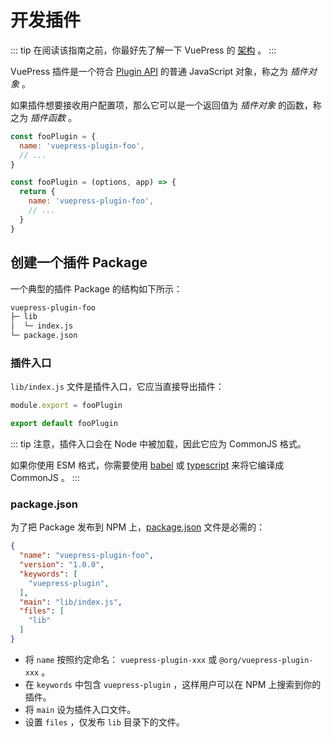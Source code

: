 # 开发插件

::: tip
在阅读该指南之前，你最好先了解一下 VuePress 的 [架构](./architecture.md) 。
:::

VuePress 插件是一个符合 [Plugin API](../../reference/plugin-api.md) 的普通 JavaScript 对象，称之为 *插件对象* 。

如果插件想要接收用户配置项，那么它可以是一个返回值为 *插件对象* 的函数，称之为 *插件函数* 。

<CodeGroup>
  <CodeGroupItem title="插件对象" active>

```js
const fooPlugin = {
  name: 'vuepress-plugin-foo',
  // ...
}
```

  </CodeGroupItem>

  <CodeGroupItem title="插件函数">

```js
const fooPlugin = (options, app) => {
  return {
    name: 'vuepress-plugin-foo',
    // ...
  }
}
```

  </CodeGroupItem>
</CodeGroup>

## 创建一个插件 Package

一个典型的插件 Package 的结构如下所示：

```bash
vuepress-plugin-foo
├─ lib
│  └─ index.js
└─ package.json
```

### 插件入口

`lib/index.js` 文件是插件入口，它应当直接导出插件：

<CodeGroup>
  <CodeGroupItem title="CJS" active>

```js
module.export = fooPlugin
```

  </CodeGroupItem>

  <CodeGroupItem title="ESM">

```js
export default fooPlugin
```

  </CodeGroupItem>
</CodeGroup>

::: tip
注意，插件入口会在 Node 中被加载，因此它应为 CommonJS 格式。

如果你使用 ESM 格式，你需要使用 [babel](https://babeljs.io/) 或 [typescript](https://www.typescriptlang.org/) 来将它编译成 CommonJS 。
:::

### package.json

为了把 Package 发布到 NPM 上，[package.json](https://docs.npmjs.com/cli/v6/configuring-npm/package-json) 文件是必需的：

```json
{
  "name": "vuepress-plugin-foo",
  "version": "1.0.0",
  "keywords": [
    "vuepress-plugin",
  ],
  "main": "lib/index.js",
  "files": [
    "lib"
  ]
}
```

- 将 `name` 按照约定命名： `vuepress-plugin-xxx` 或 `@org/vuepress-plugin-xxx` 。
- 在 `keywords` 中包含 `vuepress-plugin` ，这样用户可以在 NPM 上搜索到你的插件。
- 将 `main` 设为插件入口文件。
- 设置 `files` ，仅发布 `lib` 目录下的文件。
